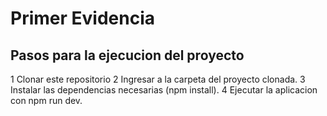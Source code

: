 # Primer Evidencia

## **Pasos para la ejecucion del proyecto**

1 Clonar este repositorio
2 Ingresar a la carpeta del proyecto clonada.
3 Instalar las dependencias necesarias (npm install).
4 Ejecutar la aplicacion con npm run dev.
